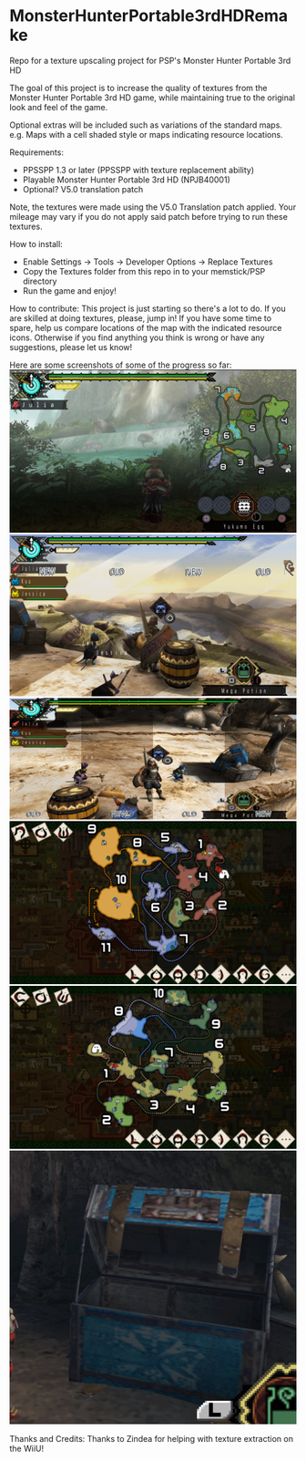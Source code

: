 # MonsterHunterPortable3rdHDRemake
Repo for a texture upscaling project for PSP's Monster Hunter Portable 3rd HD

The goal of this project is to increase the quality of textures from the Monster Hunter Portable 3rd HD game, while maintaining true to the original look and feel of the game.

Optional extras will be included such as variations of the standard maps. e.g. Maps with a cell shaded style or maps indicating resource locations.

Requirements:
- PPSSPP 1.3 or later (PPSSPP with texture replacement ability)
- Playable Monster Hunter Portable 3rd HD (NPJB40001)
- Optional? V5.0 translation patch

Note, the textures were made using the V5.0 Translation patch applied. Your mileage may vary if you do not apply said patch before trying to run these textures.

How to install:
- Enable Settings   ->  Tools   ->  Developer Options   ->  Replace Textures
- Copy the Textures folder from this repo in to your memstick/PSP directory
- Run the game and enjoy!

How to contribute:
This project is just starting so there's a lot to do.
If you are skilled at doing textures, please, jump in!
If you have some time to spare, help us compare locations of the map with the indicated resource icons.
Otherwise if you find anything you think is wrong or have any suggestions, please let us know!

Here are some screenshots of some of the progress so far:
![Look at the Gargwas!](SCREENSHOTS/screenshot03.jpg?raw=true "Look at the Gargwas!")
![MH MAP](SCREENSHOTS/Comparison-001.png?raw=true "comparison1")
![MH MAP](SCREENSHOTS/Comparison-002.png?raw=true "comparison2")
![MH MAP](SCREENSHOTS/screenshot01.jpg?raw=true "MAP")
![MH MAP](SCREENSHOTS/screenshot02.jpg?raw=true "MAP2")
![MH MAP](SCREENSHOTS/CHEST.gif?raw=true "Chest Animation")

Thanks and Credits:
Thanks to Zindea for helping with texture extraction on the WiiU!
